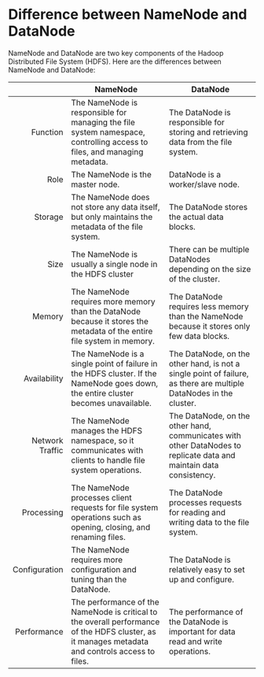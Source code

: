 # Difference between NameNode and DataNode

NameNode and DataNode are two key components of the Hadoop Distributed File System (HDFS). Here are the differences between NameNode and DataNode:

|                 | NameNode                                                                                                                                     | DataNode |
|-:|-|-|
| Function        | The NameNode is responsible for managing the file system namespace, controlling access to files, and managing metadata.                          | The DataNode is responsible for storing and retrieving data from the file system. |
| Role            | The NameNode is the master node.                                                                                                                 | DataNode is a worker/slave node. |
| Storage         | The NameNode does not store any data itself, but only maintains the metadata of the file system.                                                 | The DataNode stores the actual data blocks. |
| Size            | The NameNode is usually a single node in the HDFS cluster                                                                                        | There can be multiple DataNodes depending on the size of the cluster. |
| Memory          | The NameNode requires more memory than the DataNode because it stores the metadata of the entire file system in memory.                          | The DataNode requires less memory than the NameNode because it stores only few data blocks. |
| Availability    | The NameNode is a single point of failure in the HDFS cluster. If the NameNode goes down, the entire cluster becomes unavailable.                | The DataNode, on the other hand, is not a single point of failure, as there are multiple DataNodes in the cluster. |
| Network Traffic | The NameNode manages the HDFS namespace, so it communicates with clients to handle file system operations.                                       | The DataNode, on the other hand, communicates with other DataNodes to replicate data and maintain data consistency. |
| Processing      | The NameNode processes client requests for file system operations such as opening, closing, and renaming files.                                  | The DataNode processes requests for reading and writing data to the file system. |
| Configuration   | The NameNode requires more configuration and tuning than the DataNode.                                                                           | The DataNode is relatively easy to set up and configure. |
| Performance     | The performance of the NameNode is critical to the overall performance of the HDFS cluster, as it manages metadata and controls access to files. | The performance of the DataNode is important for data read and write operations. |